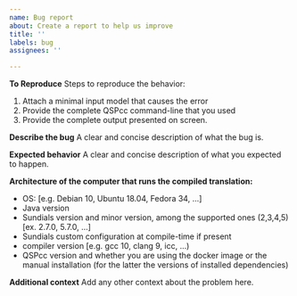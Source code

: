 ```yaml
---
name: Bug report
about: Create a report to help us improve
title: ''
labels: bug
assignees: ''

---
```


**To Reproduce**
Steps to reproduce the behavior:
1. Attach a minimal input model that causes the error
2. Provide the complete QSPcc command-line that you used
3. Provide the complete output presented on screen.

**Describe the bug**
A clear and concise description of what the bug is.

**Expected behavior**
A clear and concise description of what you expected to happen.

**Architecture of the computer that runs the compiled translation:**
 - OS: [e.g. Debian 10, Ubuntu 18.04, Fedora 34, ...]
 - Java version
 - Sundials version and minor version, among the supported ones (2,3,4,5) [ex. 2.7.0, 5.7.0, ...]
 - Sundials custom configuration at compile-time if present
 - compiler version [e.g. gcc 10, clang 9, icc, ...)
 - QSPcc version and whether you are using the docker image or the manual installation (for the latter the versions of installed dependencies)

**Additional context**
Add any other context about the problem here.
